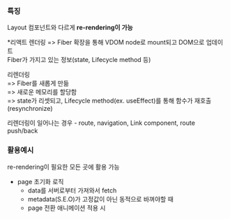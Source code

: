 ### 특징

Layout 컴포넌트와 다르게 <strong>re-rendering이 가능</strong>

\*리액트 렌더링 => Fiber 확장을 통해 VDOM node로 mount되고 DOM으로 업데이트<br/>
Fiber가 가지고 있는 정보(state, Lifecycle method 등)

리렌더링 <br />
=> Fiber를 새롭게 만듦<br/>
=> 새로운 메모리를 할당함<br/>
=> state가 리셋되고, Lifecycle method(ex. useEffect)를 통해 함수가 재호출(resynchronize)

리렌더링이 일어나는 경우 - route, navigation, Link component, route push/back

### 활용예시

re-rendering이 필요한 모든 곳에 활용 가능

- page 초기화 로직
  - data를 서버로부터 가져와서 fetch
  - metadata(S.E.O)가 고정값이 아닌 동적으로 바껴야할 때
  - page 전환 애니메이션 적용 시
